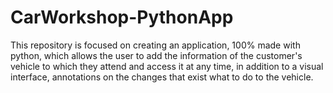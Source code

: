 # CarWorkshop-PythonApp

This repository is focused on creating an application, 100% made with python, 
which allows the user to add the information of the customer's vehicle to which 
they attend and access it at any time, in addition to a visual interface, 
annotations on the changes that exist what to do to the vehicle.

